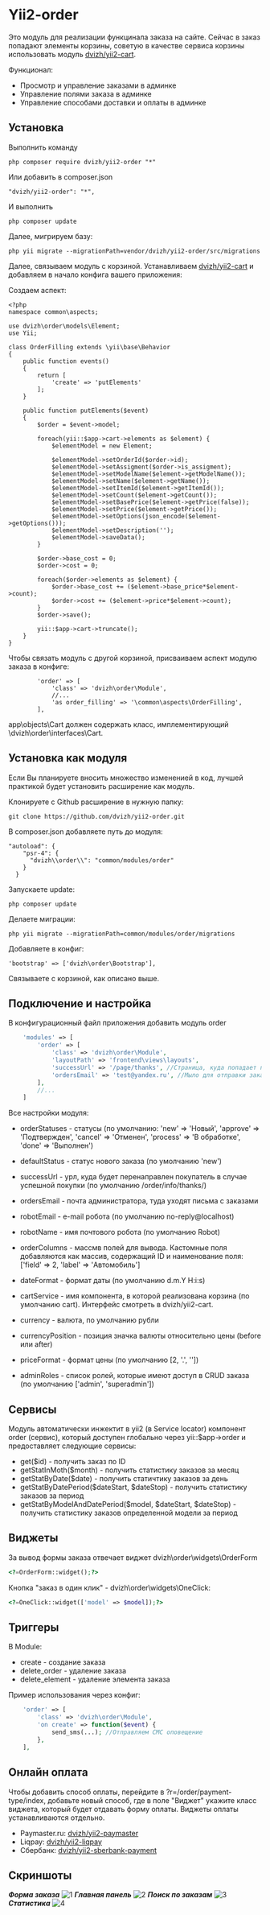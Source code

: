 Yii2-order
==========
Это модуль для реализации функцинала заказа на сайте. Сейчас в заказ попадают элементы корзины, советую в качестве сервиса корзины использовать модуль [dvizh/yii2-cart](https://github.com/dvizh/yii2-cart).

Функционал:

* Просмотр и управление заказами в админке
* Управление полями заказа в админке
* Управление способами доставки и оплаты в админке

Установка
---------------------------------
Выполнить команду

```
php composer require dvizh/yii2-order "*"
```

Или добавить в composer.json

```
"dvizh/yii2-order": "*",
```

И выполнить

```
php composer update
```

Далее, мигрируем базу:

```
php yii migrate --migrationPath=vendor/dvizh/yii2-order/src/migrations
```

Далее, связываем модуль с корзиной. Устанавливаем [dvizh/yii2-cart](https://github.com/dvizh/yii2-cart) и добавляем в начало конфига вашего приложения:

Создаем аспект:

```
<?php
namespace common\aspects;

use dvizh\order\models\Element;
use Yii;

class OrderFilling extends \yii\base\Behavior
{
    public function events()
    {
        return [
            'create' => 'putElements'
        ];
    }

    public function putElements($event)
    {
        $order = $event->model;

        foreach(yii::$app->cart->elements as $element) {
            $elementModel = new Element;

            $elementModel->setOrderId($order->id);
            $elementModel->setAssigment($order->is_assigment);
            $elementModel->setModelName($element->getModelName());
            $elementModel->setName($element->getName());
            $elementModel->setItemId($element->getItemId());
            $elementModel->setCount($element->getCount());
            $elementModel->setBasePrice($element->getPrice(false));
            $elementModel->setPrice($element->getPrice());
            $elementModel->setOptions(json_encode($element->getOptions()));
            $elementModel->setDescription('');
            $elementModel->saveData();
        }

        $order->base_cost = 0;
        $order->cost = 0;

        foreach($order->elements as $element) {
            $order->base_cost += ($element->base_price*$element->count);
            $order->cost += ($element->price*$element->count);
        }
        $order->save();

        yii::$app->cart->truncate();
    }
}
```

Чтобы связать модуль с другой корзиной, присваиваем аспект модулю заказа в конфиге:
```
        'order' => [
            'class' => 'dvizh\order\Module',
            //...
            'as order_filling' => '\common\aspects\OrderFilling',
        ],
```

app\objects\Cart должен содержать класс, имплементирующий \dvizh\order\interfaces\Cart.

Установка как модуля
---------------------------------
Если Вы планируете вносить множество измененией в код, лучшей практикой будет установить расширение как модуль.

Клонируете с Github расширение в нужную папку:
```
git clone https://github.com/dvizh/yii2-order.git
```

В composer.json добавляете путь до модуля:
```
"autoload": {
    "psr-4": {
      "dvizh\\order\\": "common/modules/order"
    }
  }
```
Запускаете update:
```
php composer update
```

Делаете миграции:
```
php yii migrate --migrationPath=common/modules/order/migrations
```

Добавляете в конфиг:
```
'bootstrap' => ['dvizh\order\Bootstrap'],
```
Связываете с корзиной, как описано выше.

Подключение и настройка
---------------------------------
В конфигурационный файл приложения добавить модуль order

```php
    'modules' => [
        'order' => [
            'class' => 'dvizh\order\Module',
            'layoutPath' => 'frontend\views\layouts',
            'successUrl' => '/page/thanks', //Страница, куда попадает пользователь после успешного заказа
            'ordersEmail' => 'test@yandex.ru', //Мыло для отправки заказов
        ],
        //...
    ]
```

Все настройки модуля:

* orderStatuses - статусы (по умолчанию: 'new' => 'Новый', 'approve' => 'Подтвержден', 'cancel' => 'Отменен', 'process' => 'В обработке', 'done' => 'Выполнен')
* defaultStatus - статус нового заказа (по умолчанию 'new')
* successUrl - урл, куда будет перенаправлен покупатель в случае успешной покупки (по умолчанию /order/info/thanks/)
* ordersEmail - почта администратора, туда уходят письма с заказами
* robotEmail - e-mail робота (по умолчанию no-reply@localhost)
* robotName - имя почтового робота (по умолчанию Robot)
* orderColumns - массмв полей для вывода. Кастомные поля добавляются как массив, содержащий ID и наименование поля: ['field' => 2, 'label' => 'Автомобиль']
* dateFormat - формат даты (по умолчанию d.m.Y H:i:s)
* cartService - имя компонента, в которой реализована корзина (по умолчанию cart). Интерфейс смотреть в dvizh/yii2-cart.

* currency - валюта, по умолчанию рубли
* currencyPosition - позиция значка валюты относительно цены (before или after)
* priceFormat - формат цены (по умолчанию [2, '.', ''])
* adminRoles - список ролей, которые имеют доступ в CRUD заказа (по умолчанию ['admin', 'superadmin'])

Сервисы
---------------------------------

Модуль автоматически инжектит в yii2 (в Service locator) компонент order (сервис), который доступен глобально через yii::$app->order и предоставляет следующие сервисы:

* get($id) - получить заказ по ID
* getStatInMoth($month) - получить статистику заказов за месяц
* getStatByDate($date) - получить статичтику заказов за день
* getStatByDatePeriod($dateStart, $dateStop) - получить статистику заказов за период
* getStatByModelAndDatePeriod($model, $dateStart, $dateStop) - получить статистику заказов определенной модели за период

Виджеты
---------------------------------
За вывод формы заказа отвечает виджет dvizh\order\widgets\OrderForm

```php
<?=OrderForm::widget();?>
```

Кнопка "заказ в один клик" - dvizh\order\widgets\OneClick:

```php
<?=OneClick::widget(['model' => $model]);?>
```

Триггеры
---------------------------------

В Module:

 * create - создание заказа
 * delete_order - удаление заказа
 * delete_element - удаление элемента заказа

Пример использования через конфиг:

```php
    'order' => [
        'class' => 'dvizh\order\Module',
        'on create' => function($event) {
            send_sms(...); //Отправляем СМС оповещение
        },
    ],
```

Онлайн оплата
---------------------------------
Чтобы добавить способ оплаты, перейдите в ?r=/order/payment-type/index, добавьте новый способ, где в поле "Виджет" укажите класс виджета, который будет отдавать форму оплаты. Виджеты оплаты устанавливаются отдельно.

* Paymaster.ru: [dvizh/yii2-paymaster](https://github.com/dvizh/yii2-paymaster)
* Liqpay: [dvizh/yii2-liqpay](https://github.com/dvizh/yii2-liqpay)
* Сбербанк: [dvizh/yii2-sberbank-payment](https://github.com/dvizh/yii2-sberbank-payment)

Скриншоты
---------------------------------
_**Форма заказа**_
![1](https://cloud.githubusercontent.com/assets/27691515/25094364/7dbb15a6-239f-11e7-992d-1325560546f3.png)
_**Главная панель**_
![2](https://cloud.githubusercontent.com/assets/27691515/25094385/91f5be9a-239f-11e7-8803-1c0f491f2f13.png)
_**Поиск по заказам**_
![3](https://cloud.githubusercontent.com/assets/27691515/25094387/91f8d224-239f-11e7-8ec4-88c93598121e.png)
_**Статистика**_
![4](https://cloud.githubusercontent.com/assets/27691515/25094384/91f52e44-239f-11e7-803b-f3454a74eed1.png)
